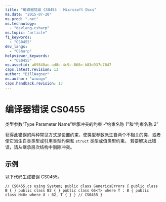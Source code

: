 ```yaml
---
title: "编译器错误 CS0455 | Microsoft Docs"
ms.date: "2015-07-20"
ms.prod: ".net"
ms.technology: 
  - "devlang-csharp"
ms.topic: "article"
f1_keywords: 
  - "CS0455"
dev_langs: 
  - "CSharp"
helpviewer_keywords: 
  - "CS0455"
ms.assetid: a09840ac-ad8c-4c9c-868e-b83d937c7047
caps.latest.revision: 13
author: "BillWagner"
ms.author: "wiwagn"
caps.handback.revision: 13
---
```

# 编译器错误 CS0455
类型参数“Type Parameter Name”继承冲突的约束 \-“约束名称 1”和“约束名称 2”  
  
 获得此错误的两种常见方式是设置约束，使类型参数派生自两个不相关的类，或者使它派生自类类型或引用类型约束和 `struct` 类型或值类型约束。 若要解决此错误，请从继承层次结构中删除冲突。  
  
## 示例  
 以下代码生成错误 CS0455。  
  
```  
// CS0455.cs using System; public class GenericsErrors { public class B { } public class B2 { } public class G6<T> where T : B { public class N<U> where U : B2, T { } } // CS0455 }  
```